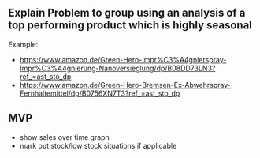 ## Explain Problem to group using an analysis of a top performing product which is highly seasonal
Example: 
* https://www.amazon.de/Green-Hero-Impr%C3%A4gnierspray-Impr%C3%A4gnierung-Nanoversieglung/dp/B08DD73LN3?ref_=ast_sto_dp
* https://www.amazon.de/Green-Hero-Bremsen-Ex-Abwehrspray-Fernhaltemittel/dp/B0756XN7T3?ref_=ast_sto_dp 

## MVP
* show sales over time graph
* mark out stock/low stock situations if applicable
